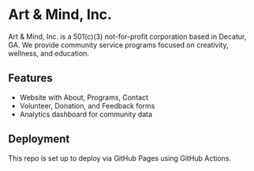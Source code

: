 # Art & Mind, Inc.

Art & Mind, Inc. is a 501(c)(3) not-for-profit corporation based in Decatur, GA.
We provide community service programs focused on creativity, wellness, and education.

## Features
- Website with About, Programs, Contact
- Volunteer, Donation, and Feedback forms
- Analytics dashboard for community data

## Deployment
This repo is set up to deploy via GitHub Pages using GitHub Actions.

